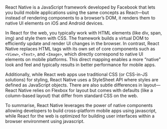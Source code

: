 React Native is a JavaScript framework developed by Facebook that lets you build mobile applications using the same concepts as React—but instead of rendering components to a browser’s DOM, it renders them to native UI elements on iOS and Android devices. 

In React for the web, you typically work with HTML elements (like div, span, img) and style them with CSS. The framework builds a virtual DOM to efficiently update and render UI changes in the browser. In contrast, React Native replaces HTML tags with its own set of core components such as `<View>`, `<Text>`, and `<Image>`, which directly correspond to native UI elements on mobile platforms. This direct mapping enables a more “native” look and feel and typically results in better performance for mobile apps.

Additionally, while React web apps use traditional CSS (or CSS-in-JS solutions) for styling, React Native uses a StyleSheet API where styles are defined as JavaScript objects. There are also subtle differences in layout—React Native relies on Flexbox for layout but comes with defaults (like a column-based layout) that differ from standard CSS on the web.

To summarise, React Native leverages the power of native components allowing developers to build cross-platform mobile apps using javascript, while React for the web is optimized for building user interfaces within a browser environment using javascript. 
